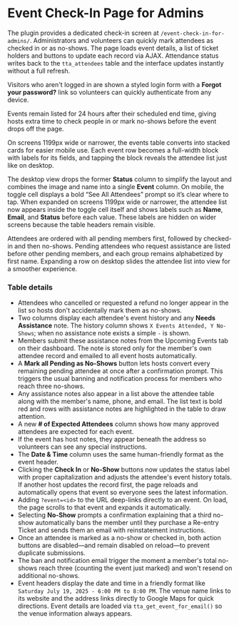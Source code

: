 # Event Check-In Page for Admins

The plugin provides a dedicated check-in screen at `/event-check-in-for-admins/`.
Administrators and volunteers can quickly mark attendees as checked in or as
no-shows. The page loads event details, a list of ticket holders and buttons to
update each record via AJAX. Attendance status writes back to the
`tta_attendees` table and the interface updates instantly without a full refresh.

Visitors who aren't logged in are shown a styled login form with a **Forgot your
password?** link so volunteers can quickly authenticate from any device.

Events remain listed for 24 hours after their scheduled end time, giving hosts
extra time to check people in or mark no-shows before the event drops off the
page.

On screens 1199px wide or narrower, the events table converts into stacked
cards for easier mobile use. Each event row becomes a full-width block with
labels for its fields, and tapping the block reveals the attendee list just like
on desktop.

The desktop view drops the former **Status** column to simplify the layout and
combines the image and name into a single **Event** column. On mobile, the
toggle cell displays a bold “See All Attendees” prompt so it’s clear where to
tap. When expanded on screens 1199px wide or narrower, the attendee list now
appears inside the toggle cell itself and shows labels such as **Name**,
**Email**, and **Status** before each value. These labels are hidden on wider
screens because the table headers remain visible.

Attendees are ordered with all pending members first, followed by checked-in
and then no-shows. Pending attendees who request assistance are listed before
other pending members, and each group remains alphabetized by first name.
Expanding a row on desktop slides the attendee list into view for a smoother
experience.

### Table details

- Attendees who cancelled or requested a refund no longer appear in the list so
  hosts don't accidentally mark them as no-shows.
- Two columns display each attendee's event history and any **Needs Assistance** note. The history column shows `X Events Attended, Y No-Shows`; when no assistance note exists a simple `-` is shown.
- Members submit these assistance notes from the Upcoming Events tab on their dashboard. The note is stored only for the member's own attendee record and emailed to all event hosts automatically.
- A **Mark all Pending as No-Shows** button lets hosts convert every remaining
  pending attendee at once after a confirmation prompt. This triggers the usual
  banning and notification process for members who reach three no-shows.
- Any assistance notes also appear in a list above the attendee table along
  with the member's name, phone, and email. The list text is bold red and rows
  with assistance notes are highlighted in the table to draw attention.
- A new **# of Expected Attendees** column shows how many approved attendees are expected for each event.
- If the event has host notes, they appear beneath the address so volunteers can see any special instructions.
- The **Date & Time** column uses the same human-friendly format as the event header.
- Clicking the **Check In** or **No-Show** buttons now updates the status label with proper capitalization and adjusts the
  attendee's event history totals. If another host updates the record first, the page reloads and automatically opens that event so everyone sees the latest information.
- Adding `?event=<id>` to the URL deep-links directly to an event. On load, the page scrolls to that event and expands it automatically.
- Selecting **No-Show** prompts a confirmation explaining that a third no-show automatically bans the member until they purchase a Re-entry Ticket and sends them an email with reinstatement instructions.
- Once an attendee is marked as a no-show or checked in, both action buttons are disabled—and remain disabled on reload—to prevent duplicate submissions.
- The ban and notification email trigger the moment a member's total no-shows reach three (counting the event just marked) and won't resend on additional no-shows.
- Event headers display the date and time in a friendly format like `Saturday July 19, 2025 - 6:00 PM to 8:00 PM`. The venue name links to its website and the address links directly to Google Maps for quick directions. Event details are loaded via `tta_get_event_for_email()` so the venue information always appears.
